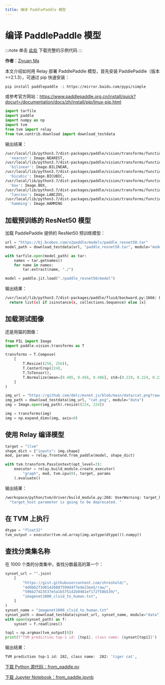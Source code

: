 ```yaml
---
title: 编译 PaddlePaddle 模型
---
```


# 编译 PaddlePaddle 模型

:::note
单击 [此处](https://tvm.apache.org/docs/how_to/compile_models/from_paddle.html#sphx-glr-download-how-to-compile-models-from-paddle-py) 下载完整的示例代码
:::

**作者**：[Ziyuan Ma](https://github.com/ZiyuanMa/)

本文介绍如何用 Relay 部署 PaddlePaddle 模型，首先安装 PaddlePaddle（版本>=2.1.3），可通过 pip 快速安装：

``` bash
pip install paddlepaddle -i https://mirror.baidu.com/pypi/simple
```

或参考官方网站：https://www.paddlepaddle.org.cn/install/quick?docurl=/documentation/docs/zh/install/pip/linux-pip.html

``` python
import tarfile
import paddle
import numpy as np
import tvm
from tvm import relay
from tvm.contrib.download import download_testdata
```

输出结果：

``` bash
/usr/local/lib/python3.7/dist-packages/paddle/vision/transforms/functional_pil.py:36: DeprecationWarning: NEAREST is deprecated and will be removed in Pillow 10 (2023-07-01). Use Resampling.NEAREST or Dither.NONE instead.
  'nearest': Image.NEAREST,
/usr/local/lib/python3.7/dist-packages/paddle/vision/transforms/functional_pil.py:37: DeprecationWarning: BILINEAR is deprecated and will be removed in Pillow 10 (2023-07-01). Use Resampling.BILINEAR instead.
  'bilinear': Image.BILINEAR,
/usr/local/lib/python3.7/dist-packages/paddle/vision/transforms/functional_pil.py:38: DeprecationWarning: BICUBIC is deprecated and will be removed in Pillow 10 (2023-07-01). Use Resampling.BICUBIC instead.
  'bicubic': Image.BICUBIC,
/usr/local/lib/python3.7/dist-packages/paddle/vision/transforms/functional_pil.py:39: DeprecationWarning: BOX is deprecated and will be removed in Pillow 10 (2023-07-01). Use Resampling.BOX instead.
  'box': Image.BOX,
/usr/local/lib/python3.7/dist-packages/paddle/vision/transforms/functional_pil.py:40: DeprecationWarning: LANCZOS is deprecated and will be removed in Pillow 10 (2023-07-01). Use Resampling.LANCZOS instead.
  'lanczos': Image.LANCZOS,
/usr/local/lib/python3.7/dist-packages/paddle/vision/transforms/functional_pil.py:41: DeprecationWarning: HAMMING is deprecated and will be removed in Pillow 10 (2023-07-01). Use Resampling.HAMMING instead.
  'hamming': Image.HAMMING
```

## 加载预训练的 ResNet50 模型

加载 PaddlePaddle 提供的 ResNet50 预训练模型：

``` python
url = "https://bj.bcebos.com/x2paddle/models/paddle_resnet50.tar"
model_path = download_testdata(url, "paddle_resnet50.tar", module="model")

with tarfile.open(model_path) as tar:
    names = tar.getnames()
    for name in names:
        tar.extract(name, "./")

model = paddle.jit.load("./paddle_resnet50/model")
```

输出结果：

``` bash
/usr/local/lib/python3.7/dist-packages/paddle/fluid/backward.py:1666: DeprecationWarning: Using or importing the ABCs from 'collections' instead of from 'collections.abc' is deprecated since Python 3.3,and in 3.9 it will stop working
  return list(x) if isinstance(x, collections.Sequence) else [x]
```

## 加载测试图像

还是用猫的图像：

``` python
from PIL import Image
import paddle.vision.transforms as T

transforms = T.Compose(
    [
        T.Resize((256, 256)),
        T.CenterCrop(224),
        T.ToTensor(),
        T.Normalize(mean=[0.485, 0.456, 0.406], std=[0.229, 0.224, 0.225]),
    ]
)

img_url = "https://github.com/dmlc/mxnet.js/blob/main/data/cat.png?raw=true"
img_path = download_testdata(img_url, "cat.png", module="data")
img = Image.open(img_path).resize((224, 224))

img = transforms(img)
img = np.expand_dims(img, axis=0)
```

## 使用 Relay 编译模型

``` python
target = "llvm"
shape_dict = {"inputs": img.shape}
mod, params = relay.frontend.from_paddle(model, shape_dict)

with tvm.transform.PassContext(opt_level=3):
    executor = relay.build_module.create_executor(
        "graph", mod, tvm.cpu(0), target, params
    ).evaluate()
```

输出结果：

``` bash
/workspace/python/tvm/driver/build_module.py:268: UserWarning: target_host parameter is going to be deprecated. Please pass in tvm.target.Target(target, host=target_host) instead.
  "target_host parameter is going to be deprecated. "
```

## 在 TVM 上执行

``` python
dtype = "float32"
tvm_output = executor(tvm.nd.array(img.astype(dtype))).numpy()
```

## 查找分类集名称

在 1000 个类的分类集中，查找分数最高的第一个：

``` python
synset_url = "".join(
    [
        "https://gist.githubusercontent.com/zhreshold/",
        "4d0b62f3d01426887599d4f7ede23ee5/raw/",
        "596b27d23537e5a1b5751d2b0481ef172f58b539/",
        "imagenet1000_clsid_to_human.txt",
    ]
)
synset_name = "imagenet1000_clsid_to_human.txt"
synset_path = download_testdata(synset_url, synset_name, module="data")
with open(synset_path) as f:
    synset = f.readlines()

top1 = np.argmax(tvm_output[0])
print(f"TVM prediction top-1 id: {top1}, class name: {synset[top1]}")
```

输出结果：

``` bash
TVM prediction top-1 id: 282, class name:  282: 'tiger cat',
```

[下载 Python 源代码：from_paddle.py](https://tvm.apache.org/docs/_downloads/16269b77359771348d507395692524cf/from_paddle.py)

[下载 Jupyter Notebook：from_paddle.ipynb](https://tvm.apache.org/docs/_downloads/a608d8b69371e9bc149dd89f6db2c38e/from_paddle.ipynb)
